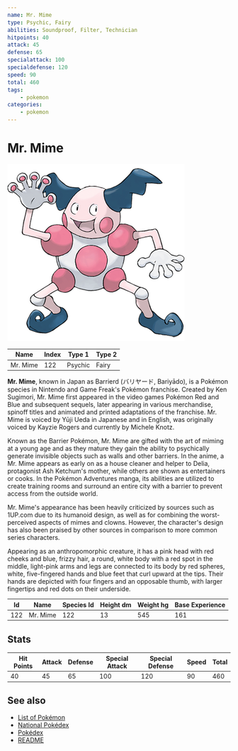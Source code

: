 ```yaml
---
name: Mr. Mime
type: Psychic, Fairy
abilities: Soundproof, Filter, Technician
hitpoints: 40
attack: 45
defense: 65
specialattack: 100
specialdefense: 120
speed: 90
total: 460
tags:
    - pokemon
categories:
    - pokemon
---
```


# Mr. Mime


![Mr. Mime](images/122.png)

| **Name** | **Index** | **Type 1** | **Type 2** |
|----|----|----|----|
| Mr. Mime | 122 | Psychic | Fairy  |

**Mr. Mime**, known in Japan as Barrierd (&#x30d0;&#x30ea;&#x30e4;&#x30fc;&#x30c9;, Bariy&#x0101;do), is a Pok&#x00e9;mon species in Nintendo and Game Freak's Pok&#x00e9;mon franchise. Created by Ken Sugimori, Mr. Mime first appeared in the video games Pok&#x00e9;mon Red and Blue and subsequent sequels, later appearing in various merchandise, spinoff titles and animated and printed adaptations of the franchise. Mr. Mime is voiced by Y&#x016b;ji Ueda in Japanese and in English, was originally voiced by Kayzie Rogers and currently by Michele Knotz.

Known as the Barrier Pok&#x00e9;mon, Mr. Mime are gifted with the art of miming at a young age and as they mature they gain the ability to psychically generate invisible objects such as walls and other barriers. In the anime, a Mr. Mime appears as early on as a house cleaner and helper to Delia, protagonist Ash Ketchum's mother, while others are shown as entertainers or cooks. In the Pok&#x00e9;mon Adventures manga, its abilities are utilized to create training rooms and surround an entire city with a barrier to prevent access from the outside world.

Mr. Mime's appearance has been heavily criticized by sources such as 1UP.com due to its humanoid design, as well as for combining the worst-perceived aspects of mimes and clowns. However, the character's design has also been praised by other sources in comparison to more common series characters.

Appearing as an anthropomorphic creature, it has a pink head with red cheeks and blue, frizzy hair, a round, white body with a red spot in the middle, light-pink arms and legs are connected to its body by red spheres, white, five-fingered hands and blue feet that curl upward at the tips. Their hands are depicted with four fingers and an opposable thumb, with larger fingertips and red dots on their underside.



| **Id** | **Name** | **Species Id** | **Height dm** | **Weight hg** | **Base Experience** |
|--------|----------|----------------|------------|------------|---------------------|
| 122 | Mr. Mime | 122 | 13 | 545 | 161 |


## Stats

| **Hit Points** | **Attack** | **Defense** | **Special Attack** | **Special Defense** | **Speed** | **Total** |
|----------------|------------|-------------|--------------------|---------------------|-----------|-----------|
| 40 | 45 | 65 | 100 | 120 | 90 | 460 |

## See also

- [List of Pokémon](../pokemon.md)
- [National Pokédex](../national_pokedex.md)
- [Pokédex](../pokedex.md)
- [README](../README.md)
